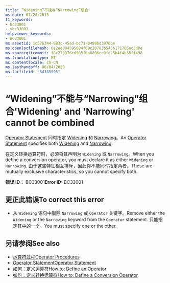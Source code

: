 ```yaml
---
title: “Widening”不能与“Narrowing”组合
ms.date: 07/20/2015
f1_keywords:
- bc33001
- vbc33001
helpviewer_keywords:
- BC33001
ms.assetid: 1c576344-083c-45ad-bc71-0489bd3976be
ms.openlocfilehash: 0e2ae804595084f69c20783b5456171785ac3d0e
ms.sourcegitcommit: f8c270376ed905f6a8896ce0fe25b4f4b38ff498
ms.translationtype: MT
ms.contentlocale: zh-CN
ms.lasthandoff: 06/04/2020
ms.locfileid: "84385595"
---
```

# <a name="widening-and-narrowing-cannot-be-combined"></a><span data-ttu-id="ba26f-102">“Widening”不能与“Narrowing”组合</span><span class="sxs-lookup"><span data-stu-id="ba26f-102">'Widening' and 'Narrowing' cannot be combined</span></span>
<span data-ttu-id="ba26f-103">[Operator Statement](../language-reference/statements/operator-statement.md) 同时指定 [Widening](../language-reference/modifiers/widening.md) 和 [Narrowing](../language-reference/modifiers/narrowing.md)。</span><span class="sxs-lookup"><span data-stu-id="ba26f-103">An [Operator Statement](../language-reference/statements/operator-statement.md) specifies both [Widening](../language-reference/modifiers/widening.md) and [Narrowing](../language-reference/modifiers/narrowing.md).</span></span>  
  
 <span data-ttu-id="ba26f-104">在定义转换运算符时，必须将其声明为 `Widening` 或 `Narrowing`。</span><span class="sxs-lookup"><span data-stu-id="ba26f-104">When you define a conversion operator, you must declare it as either `Widening` or `Narrowing`.</span></span> <span data-ttu-id="ba26f-105">由于这些特征相互排斥，因此你不能同时指定两者。</span><span class="sxs-lookup"><span data-stu-id="ba26f-105">These are mutually exclusive characteristics, so you cannot specify both.</span></span>  
  
 <span data-ttu-id="ba26f-106">**错误 ID：** BC33001</span><span class="sxs-lookup"><span data-stu-id="ba26f-106">**Error ID:** BC33001</span></span>  
  
## <a name="to-correct-this-error"></a><span data-ttu-id="ba26f-107">更正此错误</span><span class="sxs-lookup"><span data-stu-id="ba26f-107">To correct this error</span></span>  
  
- <span data-ttu-id="ba26f-108">从 `Widening` 语句中删除 `Narrowing` 或 `Operator` 关键字。</span><span class="sxs-lookup"><span data-stu-id="ba26f-108">Remove either the `Widening` or the `Narrowing` keyword from the `Operator` statement.</span></span> <span data-ttu-id="ba26f-109">只能指定其中的一个。</span><span class="sxs-lookup"><span data-stu-id="ba26f-109">You must specify one or the other.</span></span>  
  
## <a name="see-also"></a><span data-ttu-id="ba26f-110">另请参阅</span><span class="sxs-lookup"><span data-stu-id="ba26f-110">See also</span></span>

- [<span data-ttu-id="ba26f-111">运算符过程</span><span class="sxs-lookup"><span data-stu-id="ba26f-111">Operator Procedures</span></span>](../programming-guide/language-features/procedures/operator-procedures.md)
- [<span data-ttu-id="ba26f-112">Operator Statement</span><span class="sxs-lookup"><span data-stu-id="ba26f-112">Operator Statement</span></span>](../language-reference/statements/operator-statement.md)
- [<span data-ttu-id="ba26f-113">如何：定义运算符</span><span class="sxs-lookup"><span data-stu-id="ba26f-113">How to: Define an Operator</span></span>](../programming-guide/language-features/procedures/how-to-define-an-operator.md)
- [<span data-ttu-id="ba26f-114">如何：定义转换运算符</span><span class="sxs-lookup"><span data-stu-id="ba26f-114">How to: Define a Conversion Operator</span></span>](../programming-guide/language-features/procedures/how-to-define-a-conversion-operator.md)
